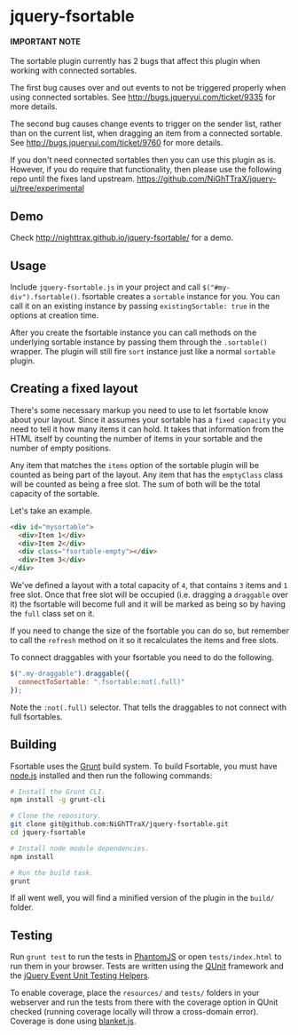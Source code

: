 jquery-fsortable
================

#### IMPORTANT NOTE

The sortable plugin currently has 2 bugs that affect this plugin when working
with connected sortables.

The first bug causes over and out events to not be triggered properly when
using connected sortables. See http://bugs.jqueryui.com/ticket/9335 for more
details.

The second bug causes change events to trigger on the sender list, rather
than on the current list, when dragging an item from a connected sortable.
See http://bugs.jqueryui.com/ticket/9760 for more details.

If you don't need connected sortables then you can use this plugin as is.
However, if you do require that functionality, then please use the following
repo until the fixes land upstream.
https://github.com/NiGhTTraX/jquery-ui/tree/experimental


Demo
----

Check http://nighttrax.github.io/jquery-fsortable/ for a demo.


Usage
-----

Include ```jquery-fsortable.js``` in your project and call
```$("#my-div").fsortable()```. fsortable creates a ```sortable```
instance for you. You can call it on an existing instance by passing
```existingSortable: true``` in the options at creation time.

After you create the fsortable instance you can call methods on the
underlying sortable instance by passing them through the ```.sortable()```
wrapper. The plugin will still fire ```sort``` instance just like a normal
```sortable``` plugin.


Creating a fixed layout
-----------------------

There's some necessary markup you need to use to let fsortable know about
your layout. Since it assumes your sortable has a ```fixed capacity``` you
need to tell it how many items it can hold. It takes that information from
the HTML itself by counting the number of items in your sortable and the
number of empty positions.

Any item that matches the ```items``` option of the sortable plugin will be
counted as being part of the layout. Any item that has the ```emptyClass```
class will be counted as being a free slot. The sum of both will be the
total capacity of the sortable.

Let's take an example.

```html
<div id="mysortable">
  <div>Item 1</div>
  <div>Item 2</div>
  <div class="fsortable-empty"></div>
  <div>Item 3</div>
</div>
```

We've defined a layout with a total capacity of ```4```, that contains ```3```
items and ```1``` free slot. Once that free slot will be occupied (i.e. dragging
a ```draggable``` over it) the fsortable will become full and it will be marked
as being so by having the ```full``` class set on it.

If you need to change the size of the fsortable you can do so, but remember to
call the ```refresh``` method on it so it recalculates the items and free slots.

To connect draggables with your fsortable you need to do the following.

```javascript
$(".my-draggable").draggable({
  connectToSortable: ".fsortable:not(.full)"
});
```

Note the ```:not(.full)``` selector. That tells the draggables to not connect with
full fsortables.


Building
--------

Fsortable uses the [Grunt](https://github.com/gruntjs/grunt) build system.
To build Fsortable, you must have [node.js](https://github.com/joyent/node)
installed and then run the following commands:

```bash
# Install the Grunt CLI.
npm install -g grunt-cli

# Clone the repository.
git clone git@github.com:NiGhTTraX/jquery-fsortable.git
cd jquery-fsortable

# Install node module dependencies.
npm install

# Run the build task.
grunt
```

If all went well, you will find a minified version of the plugin in the ```build/``` folder.


Testing
-------

Run ```grunt test``` to run the tests in
[PhantomJS](https://github.com/ariya/phantomjs) or open ```tests/index.html```
to run them in your browser. Tests are written using the
[QUnit](http://www.qunitjs.com/) framework and the [jQuery Event Unit Testing
Helpers](https://github.com/jquery/jquery-simulate).

To enable coverage, place the ```resources/``` and ```tests/``` folders in your
webserver and run the tests from there with the coverage option in QUnit checked
(running coverage locally will throw a cross-domain error). Coverage is done
using [blanket.js](http://www.blanketjs.org).
